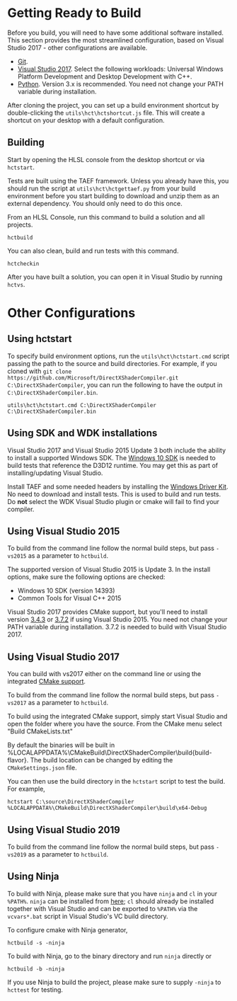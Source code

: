 # Getting Ready to Build

Before you build, you will need to have some additional software installed. This section provides the most streamlined configuration, based on Visual Studio 2017 - other configurations are available.

* [Git](http://git-scm.com/downloads).
* [Visual Studio 2017](https://www.visualstudio.com/downloads). Select the following workloads: Universal Windows Platform Development and Desktop Development with C++.
* [Python](https://www.python.org/downloads/). Version 3.x is recommended. You need not change your PATH variable during installation.

After cloning the project, you can set up a build environment shortcut by double-clicking the `utils\hct\hctshortcut.js` file. This will create a shortcut on your desktop with a default configuration.

## Building

Start by opening the HLSL console from the desktop shortcut or via `hctstart`.

Tests are built using the TAEF framework. Unless you already have this, you should run the script at `utils\hct\hctgettaef.py` from your build environment before you start building to download and unzip them as an external dependency. You should only need to do this once.

From an HLSL Console, run this command to build a solution and all projects.

    hctbuild

You can also clean, build and run tests with this command.

    hctcheckin

After you have built a solution, you can open it in Visual Studio by running `hctvs`.

# Other Configurations

## Using hctstart

To specify build environment options, run the `utils\hct\hctstart.cmd` script passing the path to the source and build directories. For example, if you cloned with `git clone https://github.com/Microsoft/DirectXShaderCompiler.git C:\DirectXShaderCompiler`, you can run the following to have the output in `C:\DirectXShaderCompiler.bin`.

    utils\hct\hctstart.cmd C:\DirectXShaderCompiler C:\DirectXShaderCompiler.bin

## Using SDK and WDK installations

Visual Studio 2017 and Visual Studio 2015 Update 3 both include the ability to install a supported Windows SDK.
The [Windows 10 SDK](https://developer.microsoft.com/en-US/windows/downloads/windows-10-sdk) is needed to build tests that reference the D3D12 runtime. You may get this as part of installing/updating Visual Studio.

Install TAEF and some needed headers by installing the [Windows Driver Kit](https://developer.microsoft.com/en-us/windows/hardware/windows-driver-kit). No need to download and install tests. This is used to build and run tests. Do **not** select the WDK Visual Studio plugin or cmake will fail to find your compiler. 

## Using Visual Studio 2015

To build from the command line follow the normal build steps, but pass `-vs2015` as a parameter to `hctbuild`.

The supported version of Visual Studio 2015 is Update 3. In the install options, make sure the following options are checked:

 * Windows 10 SDK (version 14393)
 * Common Tools for Visual C++ 2015

Visual Studio 2017 provides CMake support, but you'll need to install version [3.4.3](https://cmake.org/files/v3.4/cmake-3.4.3-win32-x86.exe) or [3.7.2](https://cmake.org/files/v3.7/cmake-3.7.2-win32-x86.msi) if using Visual Studio 2015. You need not change your PATH variable during installation. 3.7.2 is needed to build with Visual Studio 2017.

## Using Visual Studio 2017

You can build with vs2017 either on the command line or using the integrated [CMake support](https://blogs.msdn.microsoft.com/vcblog/2016/11/16/cmake-support-in-visual-studio-the-visual-studio-2017-rc-update/).

To build from the command line follow the normal build steps, but pass `-vs2017` as a parameter to `hctbuild`.

To build using the integrated CMake support, simply start Visual Studio and open the folder where you have the source. From the CMake menu select "Build CMakeLists.txt"

By default the binaries will be built in %LOCALAPPDATA%\CMakeBuild\DirectXShaderCompiler\build\{build-flavor}.
The build location can be changed by editing the `CMakeSettings.json` file.

You can then use the build directory in the `hctstart` script to test the build. For example,

    hctstart C:\source\DirectXShaderCompiler %LOCALAPPDATA%\CMakeBuild\DirectXShaderCompiler\build\x64-Debug

## Using Visual Studio 2019

To build from the command line follow the normal build steps, but pass `-vs2019` as a parameter to `hctbuild`.

## Using Ninja

To build with Ninja, please make sure that you have `ninja` and `cl` in your `%PATH%`.
`ninja` can be installed from [here](https://github.com/ninja-build/ninja/releases);
`cl` should already be installed together with Visual Studio and can be exported to `%PATH%` via the `vcvars*.bat` script in Visual Studio's VC build directory.

To configure cmake with Ninja generator,

    hctbuild -s -ninja

To build with Ninja, go to the binary directory and run `ninja` directly or

    hctbuild -b -ninja

If you use Ninja to build the project, please make sure to supply `-ninja` to `hcttest` for testing.
